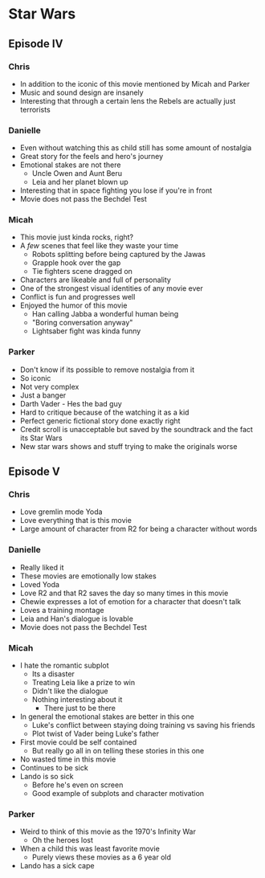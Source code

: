# Star Wars

## Episode IV

### Chris

- In addition to the iconic of this movie mentioned by Micah and Parker
- Music and sound design are insanely
- Interesting that through a certain lens the Rebels are actually just
  terrorists

### Danielle

- Even without watching this as child still has some amount of nostalgia
- Great story for the feels and hero's journey
- Emotional stakes are not there
  - Uncle Owen and Aunt Beru
  - Leia and her planet blown up
- Interesting that in space fighting you lose if you're in front
- Movie does not pass the Bechdel Test

### Micah

- This movie just kinda rocks, right?
- A _few_ scenes that feel like they waste your time
  - Robots splitting before being captured by the Jawas
  - Grapple hook over the gap
  - Tie fighters scene dragged on
- Characters are likeable and full of personality
- One of the strongest visual identities of any movie ever
- Conflict is fun and progresses well
- Enjoyed the humor of this movie
  - Han calling Jabba a wonderful human being
  - "Boring conversation anyway"
  - Lightsaber fight was kinda funny

### Parker

- Don't know if its possible to remove nostalgia from it
- So iconic
- Not very complex
- Just a banger
- Darth Vader - Hes the bad guy
- Hard to critique because of the watching it as a kid
- Perfect generic fictional story done exactly right
- Credit scroll is unacceptable but saved by the soundtrack and the fact its
  Star Wars
- New star wars shows and stuff trying to make the originals worse

## Episode V

### Chris

- Love gremlin mode Yoda
- Love everything that is this movie
- Large amount of character from R2 for being a character without words

### Danielle

- Really liked it
- These movies are emotionally low stakes
- Loved Yoda
- Love R2 and that R2 saves the day so many times in this movie
- Chewie expresses a lot of emotion for a character that doesn't talk
- Loves a training montage
- Leia and Han's dialogue is lovable
- Movie does not pass the Bechdel Test

### Micah

- I hate the romantic subplot
  - Its a disaster
  - Treating Leia like a prize to win
  - Didn't like the dialogue
  - Nothing interesting about it
    - There just to be there
- In general the emotional stakes are better in this one
  - Luke's conflict between staying doing training vs saving his friends
  - Plot twist of Vader being Luke's father
- First movie could be self contained
  - But really go all in on telling these stories in this one
- No wasted time in this movie
- Continues to be sick
- Lando is so sick
  - Before he's even on screen
  - Good example of subplots and character motivation

### Parker

- Weird to think of this movie as the 1970's Infinity War
  - Oh the heroes lost
- When a child this was least favorite movie
  - Purely views these movies as a 6 year old
- Lando has a sick cape 
